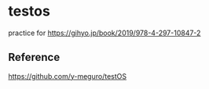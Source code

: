 # testos
practice for https://gihyo.jp/book/2019/978-4-297-10847-2

## Reference
https://github.com/y-meguro/testOS
